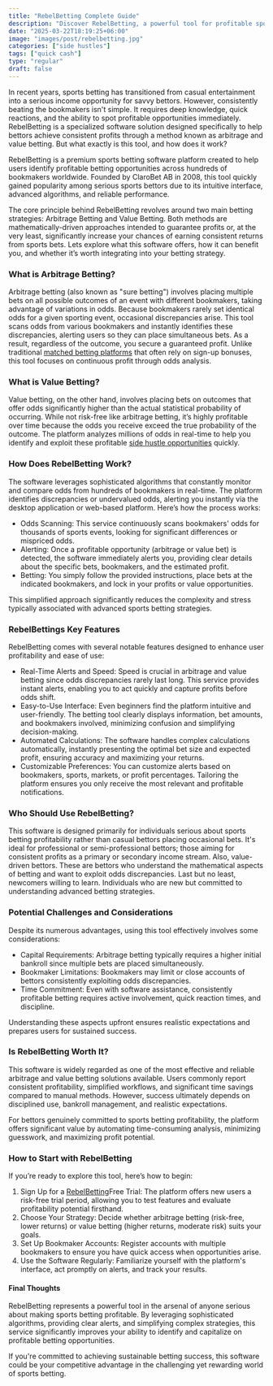 ```yaml
---
title: "RebelBetting Complete Guide"
description: "Discover RebelBetting, a powerful tool for profitable sports betting. Learn how it works, key features, pros and cons, and if it’s truly worth your investment."
date: "2025-03-22T18:19:25+06:00"
image: "images/post/rebelbetting.jpg"
categories: ["side hustles"]
tags: ["quick cash"]
type: "regular"
draft: false
---
```


In recent years, sports betting has transitioned from casual entertainment into a serious income opportunity for savvy bettors. However, consistently beating the bookmakers isn't simple. It requires deep knowledge, quick reactions, and the ability to spot profitable opportunities immediately. RebelBetting is a specialized software solution designed specifically to help bettors achieve consistent profits through a method known as arbitrage and value betting. But what exactly is this tool, and how does it work?

RebelBetting is a premium sports betting software platform created to help users identify profitable betting opportunities across hundreds of bookmakers worldwide. Founded by ClaroBet AB in 2008, this tool quickly gained popularity among serious sports bettors due to its intuitive interface, advanced algorithms, and reliable performance.

The core principle behind RebelBetting revolves around two main betting strategies: Arbitrage Betting and Value Betting. Both methods are mathematically-driven approaches intended to guarantee profits or, at the very least, significantly increase your chances of earning consistent returns from sports bets. Lets explore what this software offers, how it can benefit you, and whether it’s worth integrating into your betting strategy.

### What is Arbitrage Betting?

Arbitrage betting (also known as "sure betting") involves placing multiple bets on all possible outcomes of an event with different bookmakers, taking advantage of variations in odds. Because bookmakers rarely set identical odds for a given sporting event, occasional discrepancies arise. This tool scans odds from various bookmakers and instantly identifies these discrepancies, alerting users so they can place simultaneous bets. As a result, regardless of the outcome, you secure a guaranteed profit. Unlike traditional [matched betting platforms](/blog/matched-betting-sites/) that often rely on sign-up bonuses, this tool focuses on continuous profit through odds analysis.

### What is Value Betting?

Value betting, on the other hand, involves placing bets on outcomes that offer odds significantly higher than the actual statistical probability of occurring. While not risk-free like arbitrage betting, it’s highly profitable over time because the odds you receive exceed the true probability of the outcome. The platform analyzes millions of odds in real-time to help you identify and exploit these profitable [side hustle opportunities](/blog/creative-side-hustles/) quickly.

### How Does RebelBetting Work?

The software leverages sophisticated algorithms that constantly monitor and compare odds from hundreds of bookmakers in real-time. The platform identifies discrepancies or undervalued odds, alerting you instantly via the desktop application or web-based platform. Here’s how the process works:

- Odds Scanning: This service continuously scans bookmakers' odds for thousands of sports events, looking for significant differences or mispriced odds.
- Alerting: Once a profitable opportunity (arbitrage or value bet) is detected, the software immediately alerts you, providing clear details about the specific bets, bookmakers, and the estimated profit.
- Betting: You simply follow the provided instructions, place bets at the indicated bookmakers, and lock in your profits or value opportunities.

This simplified approach significantly reduces the complexity and stress typically associated with advanced sports betting strategies.

### RebelBettings Key Features

RebelBetting comes with several notable features designed to enhance user profitability and ease of use:

- Real-Time Alerts and Speed: Speed is crucial in arbitrage and value betting since odds discrepancies rarely last long. This service provides instant alerts, enabling you to act quickly and capture profits before odds shift.
- Easy-to-Use Interface: Even beginners find the platform intuitive and user-friendly. The betting tool clearly displays information, bet amounts, and bookmakers involved, minimizing confusion and simplifying decision-making.
- Automated Calculations: The software handles complex calculations automatically, instantly presenting the optimal bet size and expected profit, ensuring accuracy and maximizing your returns.
- Customizable Preferences: You can customize alerts based on bookmakers, sports, markets, or profit percentages. Tailoring the platform ensures you only receive the most relevant and profitable notifications.

### Who Should Use RebelBetting?

This software is designed primarily for individuals serious about sports betting profitability rather than casual bettors placing occasional bets. It's ideal for professional or semi-professional bettors; those aiming for consistent profits as a primary or secondary income stream. Also, value-driven bettors. These are bettors who understand the mathematical aspects of betting and want to exploit odds discrepancies. Last but no least, newcomers willing to learn. Individuals who are new but committed to understanding advanced betting strategies.

### Potential Challenges and Considerations

Despite its numerous advantages, using this tool effectively involves some considerations:

- Capital Requirements: Arbitrage betting typically requires a higher initial bankroll since multiple bets are placed simultaneously.
- Bookmaker Limitations: Bookmakers may limit or close accounts of bettors consistently exploiting odds discrepancies.
- Time Commitment: Even with software assistance, consistently profitable betting requires active involvement, quick reaction times, and discipline.

Understanding these aspects upfront ensures realistic expectations and prepares users for sustained success.

### Is RebelBetting Worth It?

This software is widely regarded as one of the most effective and reliable arbitrage and value betting solutions available. Users commonly report consistent profitability, simplified workflows, and significant time savings compared to manual methods. However, success ultimately depends on disciplined use, bankroll management, and realistic expectations.

For bettors genuinely committed to sports betting profitability, the platform offers significant value by automating time-consuming analysis, minimizing guesswork, and maximizing profit potential.

### How to Start with RebelBetting

If you’re ready to explore this tool, here’s how to begin:

1. Sign Up for a [RebelBetting](https://www.rebelbetting.com/en-us/)Free Trial: The platform offers new users a risk-free trial period, allowing you to test features and evaluate profitability potential firsthand.
2. Choose Your Strategy: Decide whether arbitrage betting (risk-free, lower returns) or value betting (higher returns, moderate risk) suits your goals.
3. Set Up Bookmaker Accounts: Register accounts with multiple bookmakers to ensure you have quick access when opportunities arise.
4. Use the Software Regularly: Familiarize yourself with the platform's interface, act promptly on alerts, and track your results.

#### Final Thoughts

RebelBetting represents a powerful tool in the arsenal of anyone serious about making sports betting profitable. By leveraging sophisticated algorithms, providing clear alerts, and simplifying complex strategies, this service significantly improves your ability to identify and capitalize on profitable betting opportunities.

If you're committed to achieving sustainable betting success, this software could be your competitive advantage in the challenging yet rewarding world of sports betting.
